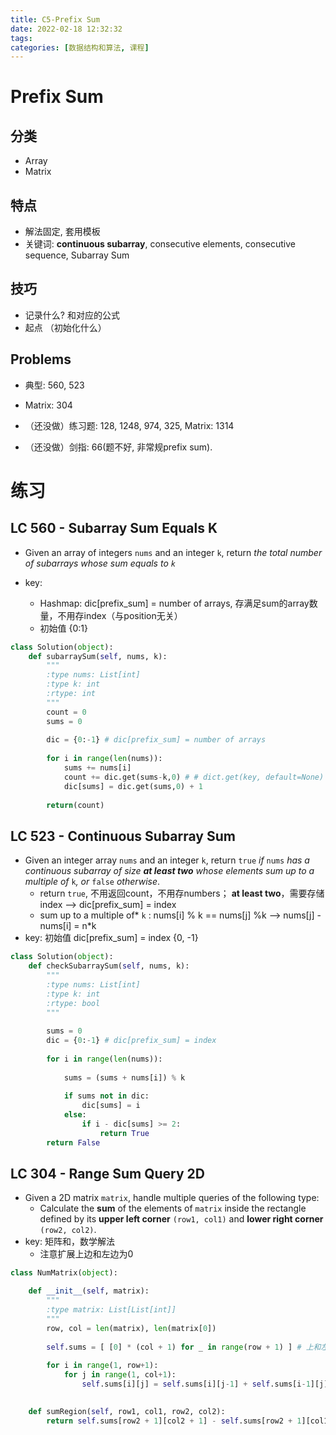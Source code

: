 ```yaml
---
title: C5-Prefix Sum
date: 2022-02-18 12:32:32
tags:
categories: [数据结构和算法, 课程]
---
```


# Prefix Sum

## 分类

- Array
- Matrix

<!--more-->

## 特点

- 解法固定, 套用模板
- 关键词: **continuous subarray**, consecutive elements,  consecutive sequence, Subarray Sum

## 技巧

- 记录什么?  和对应的公式
- 起点 （初始化什么）


## Problems

- 典型:  560, 523

- Matrix: 304

- （还没做）练习题: 128, 1248, 974, 325,  Matrix: 1314

- （还没做）剑指: 66(题不好, 非常规prefix sum). 

# 练习

## LC 560 - Subarray Sum Equals K

+ Given an array of integers `nums` and an integer `k`, return *the total number of subarrays whose sum equals to `k`*

+ key:  
  + Hashmap: dic[prefix_sum] = number of arrays, 存满足sum的array数量，不用存index（与position无关）
  + 初始值 {0:1}

```python
class Solution(object):
    def subarraySum(self, nums, k):
        """
        :type nums: List[int]
        :type k: int
        :rtype: int
        """
        count = 0
        sums = 0
        
        dic = {0:-1} # dic[prefix_sum] = number of arrays
        
        for i in range(len(nums)):
            sums += nums[i]
            count += dic.get(sums-k,0) # # dict.get(key, default=None) 默认返回值
            dic[sums] = dic.get(sums,0) + 1
        
        return(count)
```

## LC 523 - Continuous Subarray Sum

+ Given an integer array `nums` and an integer `k`, return `true` *if* `nums` *has a continuous subarray of size **at least two** whose elements sum up to a multiple of* `k`*, or* `false` *otherwise*.
  +  return `true`, 不用返回count，不用存numbers； **at least two**，需要存储index --> dic[prefix_sum] = index
  + sum up to a multiple of* `k` : nums[i] % k == nums[j] %k --> nums[j] - nums[i] = n*k
+ key: 初始值 dic[prefix_sum] = index {0, -1}

```python
class Solution(object):
    def checkSubarraySum(self, nums, k):
        """
        :type nums: List[int]
        :type k: int
        :rtype: bool
        """
        
        sums = 0
        dic = {0:-1} # dic[prefix_sum] = index
        
        for i in range(len(nums)):
            
            sums = (sums + nums[i]) % k
            
            if sums not in dic:
                dic[sums] = i
            else:
                if i - dic[sums] >= 2:
                    return True
        return False
```

## LC 304 - Range Sum Query 2D

+ Given a 2D matrix `matrix`, handle multiple queries of the following type:
  - Calculate the **sum** of the elements of `matrix` inside the rectangle defined by its **upper left corner** `(row1, col1)` and **lower right corner** `(row2, col2)`.
+ key: 矩阵和，数学解法
  + 注意扩展上边和左边为0

```python
class NumMatrix(object):

    def __init__(self, matrix):
        """
        :type matrix: List[List[int]]
        """
        row, col = len(matrix), len(matrix[0])
            
        self.sums = [ [0] * (col + 1) for _ in range(row + 1) ] # 上和左要扩展一圈
        
        for i in range(1, row+1):
            for j in range(1, col+1):
                self.sums[i][j] = self.sums[i][j-1] + self.sums[i-1][j] - self.sums[i-1][j-1] + matrix[i-1][j-1]
        

    def sumRegion(self, row1, col1, row2, col2):
        return self.sums[row2 + 1][col2 + 1] - self.sums[row2 + 1][col1]-self.sums[row1][col2 + 1] + self.sums[row1][col1]
```
